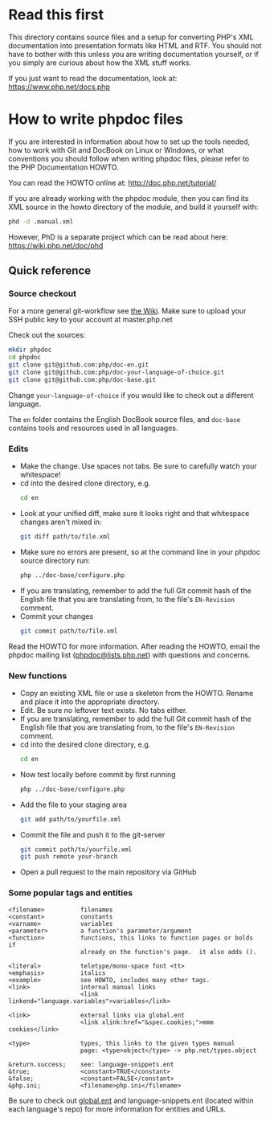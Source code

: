
# Read this first

This directory contains source files and a setup for converting
PHP's XML documentation into presentation formats like HTML and
RTF. You should not have to bother with this unless you are
writing documentation yourself, or if you simply are curious
about how the XML stuff works.

If you just want to read the documentation, look at:
https://www.php.net/docs.php

# How to write phpdoc files

If you are interested in information about how to
set up the tools needed, how to work with Git and
DocBook on Linux or Windows, or what conventions you
should follow when writing phpdoc files, please refer
to the PHP Documentation HOWTO.

You can read the HOWTO online at: http://doc.php.net/tutorial/

If you are already working with the phpdoc module,
then you can find its XML source in the howto directory
of the module, and build it yourself with:

```bash
phd -d .manual.xml
```

However, PhD is a separate project which can be read about here:
https://wiki.php.net/doc/phd

## Quick reference

### Source checkout

For a more general git-workflow see [the Wiki](https://wiki.php.net/vcs/gitworkflow#reviewing_and_closing_pull_requests).
Make sure to upload your SSH public key to your account at master.php.net

Check out the sources:

```bash
mkdir phpdoc
cd phpdoc
git clone git@github.com:php/doc-en.git
git clone git@github.com:php/doc-your-language-of-choice.git
git clone git@github.com:php/doc-base.git
```

Change `your-language-of-choice` if you would like to check out a different language.

The `en` folder contains the English DocBook source files, and `doc-base` contains tools
and resources used in all languages.

### Edits

* Make the change.  Use spaces not tabs.  Be sure to carefully watch your whitespace!
* cd into the desired clone directory, e.g.
  ```bash
  cd en
  ```
* Look at your unified diff, make sure it looks right and that whitespace changes aren't mixed in:
  ```bash
  git diff path/to/file.xml
  ```
* Make sure no errors are present, so at the command line in your phpdoc source directory run:
  ```bash
  php ../doc-base/configure.php
  ```
* If you are translating, remember to add the full Git commit hash of the English file that you are translating
  from, to the file's `EN-Revision` comment.
* Commit your changes
  ```bash
  git commit path/to/file.xml
  ```

Read the HOWTO for more information.  After reading the HOWTO,
email the phpdoc mailing list (phpdoc@lists.php.net) with questions
and concerns.

### New functions

* Copy an existing XML file or use a skeleton from the HOWTO.
  Rename and place it into the appropriate directory.
* Edit.  Be sure no leftover text exists.  No tabs either.
* If you are translating, remember to add the full Git commit hash of the English
  file that you are translating from, to the file's `EN-Revision` comment.
* cd into the desired clone directory, e.g.
  ```bash
  cd en
  ```
* Now test locally before commit by first running
  ```bash
  php ../doc-base/configure.php
  ```
* Add the file to your staging area
  ```bash
  git add path/to/yourfile.xml
  ```
* Commit the file and push it to the git-server
  ```bash
  git commit path/to/yourfile.xml
  git push remote your-branch
  ```
* Open a pull request to the main repository via GitHub

### Some popular tags and entities

    <filename>          filenames
    <constant>          constants
    <varname>           variables
    <parameter>         a function's parameter/argument
    <function>          functions, this links to function pages or bolds if
                        already on the function's page.  it also adds ().

    <literal>           teletype/mono-space font <tt>
    <emphasis>          italics
    <example>           see HOWTO, includes many other tags.
    <link>              internal manual links
                        <link linkend="language.variables">variables</link>

    <link>              external links via global.ent
                        <link xlink:href="&spec.cookies;">mmm cookies</link>

    <type>              types, this links to the given types manual
                        page: <type>object</type> -> php.net/types.object

    &return.success;    see: language-snippets.ent
    &true;              <constant>TRUE</constant>
    &false;             <constant>FALSE</constant>
    &php.ini;           <filename>php.ini</filename>

Be sure to check out [global.ent](entities/global.ent) and
language-snippets.ent (located within each language's repo) for
more information for entities and URLs.
